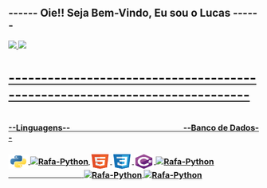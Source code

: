   ## ------ Oie!! Seja Bem-Vindo, Eu sou o Lucas ------
 <div>
  <a href="https://github.com/LucasNilson">
  <img height="120em" src="https://github-readme-stats.vercel.app/api?username=LucasNilson&show_icons=true&theme=gotham&include_all_commits=true&count_private=true"/>
  <img height="120em" src="https://github-readme-stats.vercel.app/api/top-langs/?username=LucasNilson&layout=compact&langs_count=7&theme=gotham"/>
</div>
     <h1>---------------------------------------------------------------------------<h1>
     <h3>--Linguagens-- ⠀⠀⠀⠀⠀⠀⠀⠀ ⠀⠀⠀⠀ ⠀⠀⠀⠀⠀⠀--Banco de Dados--<h3>
 <div>
    <img align="center" alt="Rafa-Python" height="30" width="40" src="https://raw.githubusercontent.com/devicons/devicon/master/icons/python/python-original.svg">
    <img align="center" alt="Rafa-Python" height="30" width="40" src="https://raw.githubusercontent.com/LucasNilson/devicon/00f02ef57fb7601fd1ddcc2fe6fe670fef3ae3e4/icons/php/php-plain.svg">
 <img align="center" alt="Rafa-HTML" height="30" width="40" src="https://raw.githubusercontent.com/devicons/devicon/master/icons/html5/html5-original.svg">
  <img align="center" alt="Rafa-CSS" height="30" width="40" src="https://raw.githubusercontent.com/devicons/devicon/master/icons/css3/css3-original.svg">
  <img align="center" alt="Rafa-Csharp" height="30" width="40" src="https://raw.githubusercontent.com/devicons/devicon/master/icons/csharp/csharp-original.svg">
  <img align="center" alt="Rafa-Python" height="30" width="40" src="https://raw.githubusercontent.com/LucasNilson/devicon/00f02ef57fb7601fd1ddcc2fe6fe670fef3ae3e4/icons/c/c-original.svg">
  <label> ⠀⠀⠀⠀⠀⠀⠀⠀ ⠀⠀⠀⠀</label>
  <img align="center" alt="Rafa-Python" height="30" width="40" src="https://raw.githubusercontent.com/LucasNilson/devicon/00f02ef57fb7601fd1ddcc2fe6fe670fef3ae3e4/icons/mysql/mysql-original.svg">
  <img align="center" alt="Rafa-Python" height="30" width="40"           src="https://raw.githubusercontent.com/LucasNilson/devicon/00f02ef57fb7601fd1ddcc2fe6fe670fef3ae3e4/icons/mongodb/mongodb-original.svg">
  </div>
 
